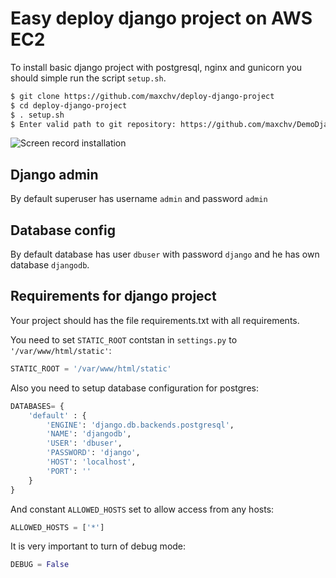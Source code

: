 # Easy deploy django project on AWS EC2

To install basic django project with postgresql, nginx and gunicorn you should simple run the script `setup.sh`.

```bash
$ git clone https://github.com/maxchv/deploy-django-project
$ cd deploy-django-project
$ . setup.sh
$ Enter valid path to git repository: https://github.com/maxchv/DemoDjangoProject
```

![Screen record installation](screen/install.gif)

## Django admin

By default superuser has username `admin` and password `admin`

## Database config

By default database has user `dbuser` with password `django` and he has own database `djangodb`.

## Requirements for django project

Your project should has the file requirements.txt with all requirements.

You need to set `STATIC_ROOT` contstan in `settings.py` to `'/var/www/html/static'`:

```python
STATIC_ROOT = '/var/www/html/static'
```

Also you need to setup database configuration for postgres:

```python
DATABASES= {
    'default' : {
        'ENGINE': 'django.db.backends.postgresql',
        'NAME': 'djangodb',
        'USER': 'dbuser',
        'PASSWORD': 'django',
        'HOST': 'localhost',
        'PORT': ''
    }
}
```

And constant `ALLOWED_HOSTS` set to allow access from any hosts:

```python
ALLOWED_HOSTS = ['*']
```

It is very important to turn of debug mode:

```python
DEBUG = False
```
